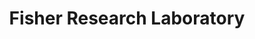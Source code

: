 ---
title: "Fisher Research Laboratory"
url: /los-banos/fisher-research-laboratory/
shop: Elektronik
---